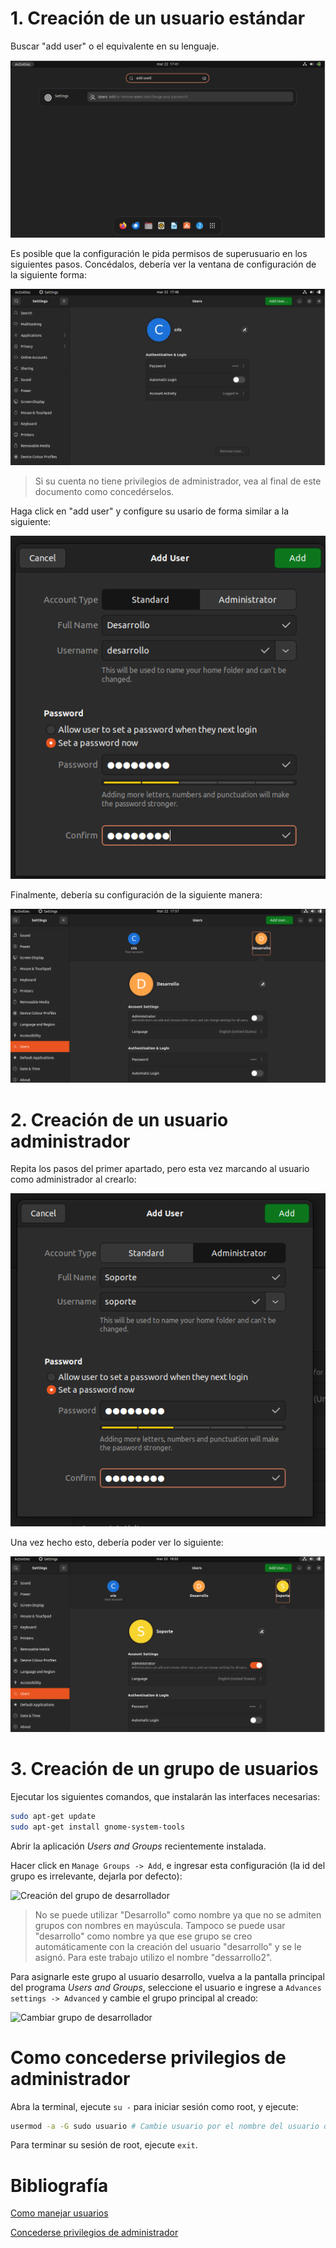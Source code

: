 # 1. Creación de un usuario estándar

Buscar "add user" o el equivalente en su lenguaje.

![Búsqueda](./assets/add_user_search.png)

Es posible que la configuración le pida permisos de superusuario en los
siguientes pasos. Concédalos, debería ver la ventana de configuración de
la siguiente forma:

![Ventana de configuración de usuarios](./assets/user_config_window.png)

> Si su cuenta no tiene privilegios de administrador, vea al final de
> este documento como concedérselos.

Haga click en "add user" y configure su usario de forma similar a la
siguiente:

![Configuración de usuario estándar](./assets/add_standard_user.png)

Finalmente, debería su configuración de la siguiente manera:

![Usuario estándar añadido](./assets/standard_user_added.png)

# 2. Creación de un usuario administrador

Repita los pasos del primer apartado, pero esta vez marcando al usuario
como administrador al crearlo:

![Configuración de usuario administrador](./assets/add_admin_user.png)

Una vez hecho esto, debería poder ver lo siguiente:

![Usuario administrador añadido](./assets/admin_user_added.png)

# 3. Creación de un grupo de usuarios

Ejecutar los siguientes comandos, que instalarán las interfaces
necesarias:

``` bash
sudo apt-get update
sudo apt-get install gnome-system-tools
```

Abrir la aplicación *Users and Groups* recientemente instalada.

Hacer click en `Manage Groups -> Add`, e ingresar esta configuración (la
id del grupo es irrelevante, dejarla por defecto):

![Creación del grupo de
desarrollador](./assets/create_developer_group.png)

> No se puede utilizar "Desarrollo" como nombre ya que no se admiten
> grupos con nombres en mayúscula. Tampoco se puede usar "desarrollo"
> como nombre ya que ese grupo se creo automáticamente con la creación
> del usuario "desarrollo" y se le asignó. Para este trabajo utilizo el
> nombre "dessarrollo2".

Para asignarle este grupo al usuario desarrollo, vuelva a la pantalla
principal del programa *Users and Groups*, seleccione el usuario e
ingrese a `Advances settings -> Advanced` y cambie el grupo principal al
creado:

![Cambiar grupo de
desarrollador](./assets/change_developer_user_group.png)

# Como concederse privilegios de administrador

Abra la terminal, ejecute `su -` para iniciar sesión como root, y
ejecute:

``` bash
usermod -a -G sudo usuario # Cambie usuario por el nombre del usuario deseado.
```

Para terminar su sesión de root, ejecute `exit`.

# Bibliografía

[Como manejar
usuarios](https://askubuntu.com/questions/66718/how-to-manage-users-and-groups-using-gui)

[Concederse privilegios de
administrador](https://askubuntu.com/questions/339484/how-to-assign-administratives-rights-privileges-to-a-user)
